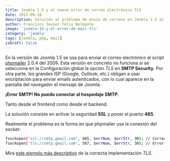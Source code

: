 ```yaml
---
title: Joomla 1.5 y el nuevo error de correo electrónico TLS
date: 2012-09-10
description: Solución al problema de envío de correos en Joomla 1.5 al usar TLS, explicando el error y cómo configurarlo correctamente con SSL.
author: Francisco Javier Félix Belmonte
image: 'joomla-15-y-el-error-de-mail-tls'
category: 'joomla'
tags: [joomla, php, mail]
isDraft: false
---
```


En la versión de Joomla 1.5 se usa para enviar el correo electrónico el
script [phpmailer](https://phpmailer.worxware.com/) 2.0.4 del 2009. Esta versión en concreto no funciona si se selecciona
en la Configuración global la opción _TLS_ en **SMTP Security**. Por otra parte, los grandes ISP (Google, Outlook, etc.)
obligan a usar encriptación para enviar emails autenticados, con lo cual aparece en la pantalla del navegador el mensaje
de Joomla:

**¡Error SMTP! No puedo conectar al hospedaje SMTP.**

Tanto desde el frontend como desde el backend.

La solución consiste en activar la seguridad **SSL** y poner el puerto **465**.

Realmente el problema es la forma en que phpmailer usa la conexión del socket:

```bash
fsockopen("ssl://smtp.gmail.com", 465, $errNum, $errStr, 30); // Correcto
fsockopen("tls://smtp.gmail.com", 587, $errNum, $errStr, 30); // Error SSL3_GET_RECORD
```

Mira [este ejemplo más descriptivo](https://stackoverflow.com/questions/5294751/using-gmails-outgoing-smtp-from-php-using-tls)
de la correcta implementación _TLS_.
